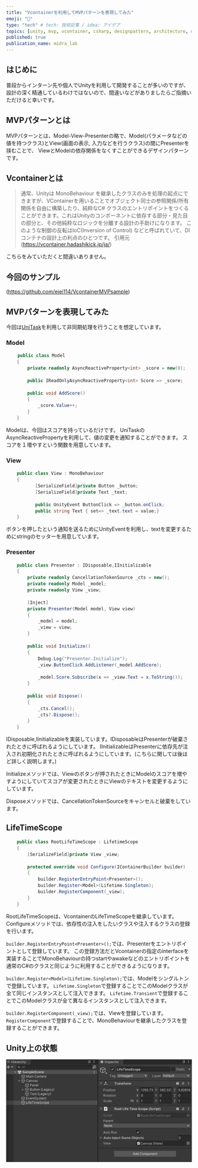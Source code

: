 ```yaml
---
title: "Vcontainerを利用してMVPパターンを表現してみた"
emoji: "🙌"
type: "tech" # tech: 技術記事 / idea: アイデア
topics: [unity, mvp, vcontainer, csharp, designpattern, architecture, unity3d]
published: true
publication_name: midra_lab
---
```

## はじめに
普段からインターン先や個人でUnityを利用して開発することが多いのですが、
設計の深く精通しているわけではないので、間違いなどがありましたらご指摘いただけると幸いです。

## MVPパターンとは
MVPパターンとは、Model-View-Presenterの略で、Model(パラメータなどの値を持つクラス)とView(画面の表示, 入力などを行うクラス)の間にPresenterを挟むことで、
ViewとModelの依存関係をなくすことができるデザインパターンです。

## Vcontainerとは
> 通常、Unityは MonoBehaviour を継承したクラスのみを処理の起点にできますが、VContainerを用いることでオブジェクト同士の参照関係/所有関係を自由に構築したり、純粋なC# クラスのエントリポイントをつくることができます。これはUnityのコンポーネントに依存する部分・見た目の部分と、その他純粋なロジックを分離する設計の手助けになります。 
> このような制御の反転はIoC(Inversion of Control) などと呼ばれていて、DIコンテナの設計上の利点のひとつです。
>    引用元 (https://vcontainer.hadashikick.jp/ja/) 

こちらをみていただくと間違いありません。

## 今回のサンプル

(https://github.com/eiei114/VcontainerMVPsample)

## MVPパターンを表現してみた
今回は[UniTask](https://github.com/Cysharp/UniTask)を利用して非同期処理を行うことを想定しています。
### Model
```csharp
　　 public class Model
    {
        private readonly AsyncReactiveProperty<int> _score = new(0);

        public IReadOnlyAsyncReactiveProperty<int> Score => _score;
        
        public void AddScore()
        {
            _score.Value++;
        }
    }
```
Modelは、今回はスコアを持っているだけです。
UniTaskのAsyncReactivePropertyを利用して、値の変更を通知することができます。
スコアを１増やすという関数を用意しています。

### View
```csharp
    public class View : MonoBehaviour
    {
           [SerializeField]private Button _button;
           [SerializeField]private Text _text;
    
           public UnityEvent ButtonClick => _button.onClick;
           public string Text { set=> _text.text = value;}
    }
```
ボタンを押したという通知を送るためにUnityEventを利用し、textを変更するためにstringのセッターを用意しています。

### Presenter
```csharp
    public class Presenter : IDisposable,IInitializable
    {
        private readonly CancellationTokenSource _cts = new();
        private readonly Model _model;
        private readonly View _view;
        
        [Inject]
        private Presenter(Model model, View view)
        {
            _model = model;
            _view = view;
        }

        public void Initialize()
        {
            Debug.Log("Presenter.Initialize");
            _view.ButtonClick.AddListener(_model.AddScore);

            _model.Score.Subscribe(x => _view.Text = x.ToString());
        }
        
        public void Dispose()
        {
            _cts.Cancel();
            _cts?.Dispose();
        }
    }
```
IDisposable,IInitializableを実装しています。IDisposableはPresenterが破棄されたときに呼ばれるようにしています。
IInitializableはPresenterに依存先が注入され初期化されたときに呼ばれるようにしています。(こちらに関しては後ほど詳しく説明します。)

Initializeメソッドでは、Viewのボタンが押されたときにModelのスコアを増やすようにしていてスコアが変更されたときにViewのテキストを変更するようにしています。

Disposeメソッドでは、CancellationTokenSourceをキャンセルと破棄をしています。

## LifeTimeScope
```csharp
    public class RootLifeTimeScope : LifetimeScope
    {
        [SerializeField]private View _view;
        
        protected override void Configure(IContainerBuilder builder)
        {
            builder.RegisterEntryPoint<Presenter>();
            builder.Register<Model>(Lifetime.Singleton);
            builder.RegisterComponent(_view);
        }
    }
```
RootLifeTimeScopeは、VcontainerのLifeTimeScopeを継承しています。
Configureメソッドでは、依存性の注入をしたいクラスや注入するクラスの登録を行います。

`builder.RegisterEntryPoint<Presenter>();`では、Presenterをエントリポイントとして登録しています。
この登録方法だとVcontainerの指定のinterfaceを実装することでMonoBehaviourの持つstartやawakeなどのエントリポイントを
通常のC#のクラスと同じように利用することができるようになります。

`builder.Register<Model>(Lifetime.Singleton);`では、Modelをシングルトンで登録しています。
`Lifetime.Singleton`で登録することでこのModelクラスが全て同じインスタンスとして注入できます。
`Lifetime.Transient`で登録することでこのModelクラスが全て異なるインスタンスとして注入できます。

`builder.RegisterComponent(_view);`では、Viewを登録しています。
`RegisterComponent`で登録することで、MonoBehaviourを継承したクラスを登録することができます。

## Unity上の状態
![](/images/606664fdf15340/unity_view.png)